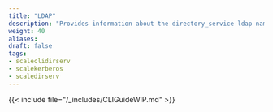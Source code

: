 ```yaml
---
title: "LDAP"
description: "Provides information about the directory_service ldap namespace in the TrueNAS CLI. Includes command syntax and common commands."
weight: 40
aliases:
draft: false
tags:
- scaleclidirserv
- scalekerberos
- scaledirserv
---
```




{{< include file="/_includes/CLIGuideWIP.md" >}}
